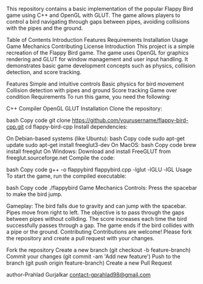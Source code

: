 This repository contains a basic implementation of the popular Flappy Bird game using C++ and OpenGL with GLUT. The game allows players to control a bird navigating through gaps between pipes, avoiding collisions with the pipes and the ground.

Table of Contents
Introduction
Features
Requirements
Installation
Usage
Game Mechanics
Contributing
License
Introduction
This project is a simple recreation of the Flappy Bird game. The game uses OpenGL for graphics rendering and GLUT for window management and user input handling. It demonstrates basic game development concepts such as physics, collision detection, and score tracking.

Features
Simple and intuitive controls
Basic physics for bird movement
Collision detection with pipes and ground
Score tracking
Game over condition
Requirements
To run this game, you need the following:

C++ Compiler
OpenGL
GLUT
Installation
Clone the repository:

bash
Copy code
git clone https://github.com/yourusername/flappy-bird-cpp.git
cd flappy-bird-cpp
Install dependencies:

On Debian-based systems (like Ubuntu):
bash
Copy code
sudo apt-get update
sudo apt-get install freeglut3-dev
On MacOS:
bash
Copy code
brew install freeglut
On Windows:
Download and install FreeGLUT from freeglut.sourceforge.net
Compile the code:

bash
Copy code
g++ -o flappybird flappybird.cpp -lglut -lGLU -lGL
Usage
To start the game, run the compiled executable:

bash
Copy code
./flappybird
Game Mechanics
Controls:
Press the spacebar to make the bird jump.

Gameplay:
The bird falls due to gravity and can jump with the spacebar.
Pipes move from right to left.
The objective is to pass through the gaps between pipes without colliding.
The score increases each time the bird successfully passes through a gap.
The game ends if the bird collides with a pipe or the ground.
Contributing
Contributions are welcome! Please fork the repository and create a pull request with your changes.

Fork the repository
Create a new branch (git checkout -b feature-branch)
Commit your changes (git commit -am 'Add new feature')
Push to the branch (git push origin feature-branch)
Create a new Pull Request

author-Prahlad Gurjalkar
contact-gprahlad98@gmail.com
